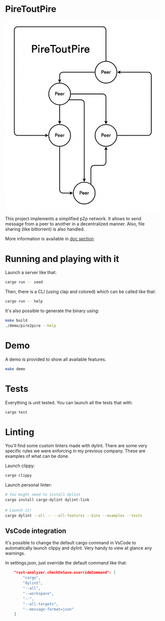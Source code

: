 # PireToutPire

![logo](doc/pire_to_pire.png)

This project implements a simplified p2p network. It allows to send message from
a peer to another in a decentralized manner. Also, file sharing (like
bittorrent) is also handled.

More information is available in [doc section](doc/README.md).

# Running and playing with it

Launch a server like that:
```sh
cargo run -- seed
```

Then, there is a CLI (using clap and colored) which can be called like that:
```sh
cargo run -- help
```

It's also possible to generate the binary using:
```sh
make build
./demo/pire2pire --help
```

# Demo

A demo is provided to show all available features.

```sh
make demo
```

# Tests

Everything is unit tested. You can launch all the tests that with:
```sh
cargo test
```

# Linting

You'll find some custom linters made with dylint. There are some very specific
rules we were enforcing in my previous company. These are examples of what can
be done.

Launch clippy:
```sh
cargo clippy
```

Launch personal linter:
```sh
# You might need to install dylint
cargo install cargo-dylint dylint-link

# Launch it!
cargo dylint --all -- --all-features --bins --examples --tests
```

## VsCode integration

It's possible to change the default cargo command in VsCode to automatically
launch clippy and dylint. Very handy to view at glance any warnings.

In settings.json, just override the default command like that:
```json
    "rust-analyzer.checkOnSave.overrideCommand": [
        "cargo",
        "dylint",
        "--all",
        "--workspace",
        "--",
        "--all-targets",
        "--message-format=json"
    ]
```
